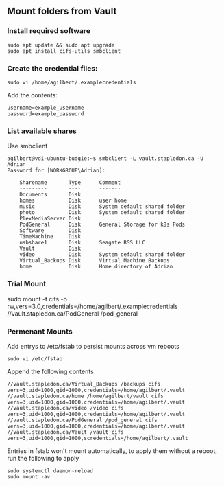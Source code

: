 ## Mount folders from Vault

### Install required software
~~~
sudo apt update && sudo apt upgrade
sudo apt install cifs-utils smbclient
~~~

### Create the credential files:

~~~
sudo vi /home/agilbert/.examplecredentials
~~~
Add the contents:
~~~
username=example_username
password=example_password
~~~

### List available shares

Use smbclient
~~~
agilbert@vdi-ubuntu-budgie:~$ smbclient -L vault.stapledon.ca -U Adrian
Password for [WORKGROUP\Adrian]:

	Sharename       Type      Comment
	---------       ----      -------
	Documents       Disk      
	homes           Disk      user home
	music           Disk      System default shared folder
	photo           Disk      System default shared folder
	PlexMediaServer Disk      
	PodGeneral      Disk      General Storage for k8s Pods
	Software        Disk      
	TimeMachine     Disk      
	usbshare1       Disk      Seagate RSS LLC
	Vault           Disk      
	video           Disk      System default shared folder
	Virtual_Backups Disk      Virtual Machine Backups
	home            Disk      Home directory of Adrian
~~~

### Trial Mount

sudo mount -t cifs -o rw,vers=3.0,credentials=/home/agilbert/.examplecredentials //vault.stapledon.ca/PodGeneral /pod_general

### Permenant Mounts

Add entrys to /etc/fstab to persist mounts across vm reboots
~~~
sudo vi /etc/fstab
~~~
Append the following contents
~~~
//vault.stapledon.ca/Virtual_Backups /backups cifs vers=3,uid=1000,gid=1000,credentials=/home/agilbert/.vault
//vault.stapledon.ca/home /home/agilbert/vault cifs vers=3,uid=1000,gid=1000,credentials=/home/agilbert/.vault 
//vault.stapledon.ca/video /video cifs vers=3,uid=1000,gid=1000,credentials=/home/agilbert/.vault 
//vault.stapledon.ca/PodGeneral /pod_general cifs vers=3,uid=1000,gid=1000,credentials=/home/agilbert/.vault 
//vault.stapledon.ca/Vault /vault cifs vers=3,uid=1000,gid=1000,scredentials=/home/agilbert/.vault 
~~~

Entries in fstab won't mount automatically, to apply them without a reboot, run the following to apply
~~~
sudo systemctl daemon-reload
sudo mount -av
~~~